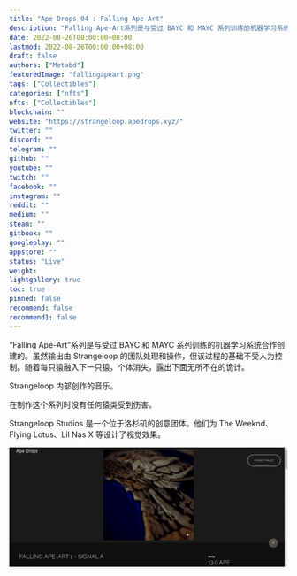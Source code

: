 ```yaml
---
title: "Ape Drops 04 : Falling Ape-Art"
description: "Falling Ape-Art系列是与受过 BAYC 和 MAYC 系列训练的机器学习系统合作创建的。"
date: 2022-08-26T00:00:00+08:00
lastmod: 2022-08-26T00:00:00+08:00
draft: false
authors: ["Metabd"]
featuredImage: "fallingapeart.png"
tags: ["Collectibles"]
categories: ["nfts"]
nfts: ["Collectibles"]
blockchain: ""
website: "https://strangeloop.apedrops.xyz/"
twitter: ""
discord: ""
telegram: ""
github: ""
youtube: ""
twitch: ""
facebook: ""
instagram: ""
reddit: ""
medium: ""
steam: ""
gitbook: ""
googleplay: ""
appstore: ""
status: "Live"
weight: 
lightgallery: true
toc: true
pinned: false
recommend: false
recommend1: false
---
```

“Falling Ape-Art”系列是与受过 BAYC 和 MAYC 系列训练的机器学习系统合作创建的。虽然输出由 Strangeloop 的团队处理和操作，但该过程的基础不受人为控制。随着每只猿融入下一只猿，个体消失，露出下面无所不在的诡计。

Strangeloop 内部创作的音乐。

在制作这个系列时没有任何猿类受到伤害。

Strangeloop Studios 是一个位于洛杉矶的创意团体。他们为 The Weeknd、Flying Lotus、Lil Nas X 等设计了视觉效果。

![nft](41231342113_new.png)